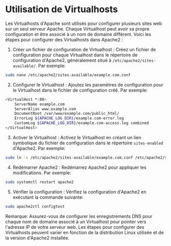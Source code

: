 # Utilisation de Virtualhosts

Les Virtualhosts d'Apache sont utilisés pour configurer plusieurs sites web sur un seul serveur Apache. Chaque Virtualhost peut avoir sa propre configuration et être associé à un nom de domaine différent. Voici les étapes pour configurer des Virtualhosts dans Apache2 :

1. Créer un fichier de configuration de Virtualhost : Créez un fichier de configuration pour chaque Virtualhost dans le répertoire de configuration d'Apache2, généralement situé à `/etc/apache2/sites-available/`. Par exemple:

```bash
sudo nano /etc/apache2/sites-available/example.com.conf
```

2. Configurer le Virtualhost : Ajoutez les paramètres de configuration pour le Virtualhost dans le fichier de configuration créé. Par exemple:

```bash
<VirtualHost *:80>
    ServerName example.com
    ServerAlias www.example.com
    DocumentRoot /var/www/example.com/public_html/
    ErrorLog ${APACHE_LOG_DIR}/example.com-error.log
    CustomLog ${APACHE_LOG_DIR}/example.com-access.log combined
</VirtualHost>
```

3. Activer le Virtualhost : Activez le Virtualhost en créant un lien symbolique du fichier de configuration dans le répertoire `sites-enabled` d'Apache2. Par exemple:

```bash
sudo ln -s /etc/apache2/sites-available/example.com.conf /etc/apache2/sites-enabled/
```

4. Redémarrer Apache2 : Redémarrez Apache2 pour appliquer les modifications. Par exemple:

```bash
sudo systemctl restart apache2
```

5. Vérifier la configuration : Vérifiez la configuration d'Apache2 en exécutant la commande suivante:

```bash
sudo apache2ctl configtest
```

Remarque: Assurez-vous de configurer les enregistrements DNS pour chaque nom de domaine associé à un Virtualhost pour pointer vers l'adresse IP de votre serveur web. Les étapes pour configurer des Virtualhosts peuvent varier en fonction de la distribution Linux utilisée et de la version d'Apache2 installée.
